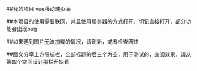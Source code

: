 ##我的项目 vue移动端页面

##本项目的使用需要联网，并且使用服务器的方式打开，切记直接打开，部分功能会出现bug

##如果遇到图片无法加载的情况，请刷新，或者检查网络

##图文分享上方导航栏，全部标题的后三个为空，用于测试的，查阅效果，请从第四个空间设计那栏开始看